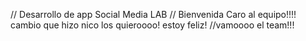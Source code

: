 // Desarrollo de app Social Media LAB
// Bienvenida Caro al equipo!!!!
cambio que hizo nico
los quieroooo! estoy feliz!
//vamoooo el team!!!
